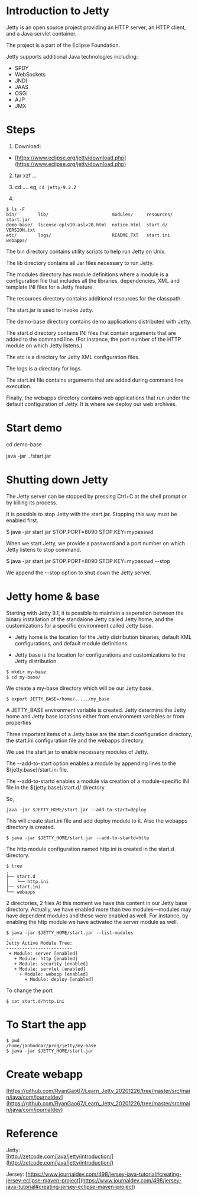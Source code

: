 # Introduction to Jetty   
Jetty is an open source project providing an HTTP server, an HTTP client, and a Java servlet container. 

The project is a part of the Eclipse Foundation. 

Jetty supports additional Java technologies including: 
* SPDY
* WebSockets
* JNDI
* JAAS
* OSGI
* AJP
* JMX

# Steps
1. Download:    
* [https://www.eclipse.org/jetty/download.php](https://www.eclipse.org/jetty/download.php)

2. tar xzf ...

3. cd .... eg, `cd jetty-9.2.2`

4. 

```
$ ls -F
bin/        lib/                        modules/     resources/  start.jar
demo-base/  license-eplv10-aslv20.html  notice.html  start.d/    VERSION.txt
etc/        logs/                       README.TXT   start.ini   webapps/
```
The bin directory contains utility scripts to help run Jetty on Unix. 

The lib directory contains all Jar files necessary to run Jetty. 

The modules directory has module definitions where a module is a configuration file that includes all the libraries, dependencies, XML and template INI files for a Jetty feature. 

The resources directory contains additional resources for the classpath. 

The start.jar is used to invoke Jetty. 

The demo-base directory contains demo applications distributed with Jetty. 

The start.d directory contains INI files that contain arguments that are added to the command line. (For instance, the port number of the HTTP module on which Jetty listens.) 

The etc is a directory for Jetty XML configuration files. 

The logs is a directory for logs. 

The start.ini file contains arguments that are added during command line execution. 

Finally, the webapps directory contains web applications that run under the default configuration of Jetty. It is where we deploy our web archives.

# Start demo

cd demo-base

java -jar ../start.jar


# Shutting down Jetty
The Jetty server can be stopped by pressing Ctrl+C at the shell prompt or by killing its process.

It is possible to stop Jetty with the start.jar. Stopping this way must be enabled first.

$ java -jar start.jar STOP.PORT=8090 STOP.KEY=mypasswd 

When we start Jetty, we provide a password and a port number on which Jetty listens to stop command.

$ java -jar start.jar STOP.PORT=8090 STOP.KEY=mypasswd --stop

 
We append the --stop option to shut down the Jetty server.


# Jetty home & base

Starting with Jetty 9.1, it is possible to maintain a seperation between the binary installation of the standalone Jetty called Jetty home, and the customizations for a specific environment called Jetty base. 


* Jetty home is the location for the Jetty distribution binaries, default XML configurations, and default module definitions. 

* Jetty base is the location for configurations and customizations to the Jetty distribution.

```
$ mkdir my-base
$ cd my-base/
```

We create a my-base directory which will be our Jetty base. 

```
$ export JETTY_BASE=/home/...../my_base

```

A JETTY_BASE environment variable is created. Jetty determins the Jetty home and Jetty base locations either from environment variables or from properties

Three important items of a Jetty base are the start.d configuration directory, the start.ini configuration file and the webapps directory. 

We use the start.jar to enable necessary modules of Jetty. 

The --add-to-start option enables a module by appending lines to the ${jetty.base}/start.ini file. 

The --add-to-startd enables a module via creation of a module-specific INI file in the ${jetty.base}/start.d/ directory. 

So, 
```
java -jar $JETTY_HOME/start.jar --add-to-start=deploy
```

This will create start.ini file and add deploy module to it. Also the webapps directory is created. 


```
$ java -jar $JETTY_HOME/start.jar --add-to-startd=http

```

The http module configuration named http.ini is created in the start.d directory.

```
$ tree
.
├── start.d
│   └── http.ini
├── start.ini
└── webapps
```
2 directories, 2 files
At this moment we have this content in our Jetty base directory. Actually, we have enabled more than two modules—modules may have dependent modules and these were enabled as well. For instance, by enabling the http module we have activated the server module as well.
```
$ java -jar $JETTY_HOME/start.jar --list-modules
...
Jetty Active Module Tree:
-------------------------
 + Module: server [enabled]
   + Module: http [enabled]
   + Module: security [enabled]
   + Module: servlet [enabled]
     + Module: webapp [enabled]
       + Module: deploy [enabled]
```

To change the port
```
$ cat start.d/http.ini 
```

# To Start the app 
```
$ pwd
/home/janbodnar/prog/jetty/my-base
$ java -jar $JETTY_HOME/start.jar
```

# Create webapp
[https://github.com/RyanGao67/Learn_Jetty_20201226/tree/master/src/main/java/com/journaldev](https://github.com/RyanGao67/Learn_Jetty_20201226/tree/master/src/main/java/com/journaldev)

# Reference
Jetty:   
[http://zetcode.com/java/jetty/introduction/](http://zetcode.com/java/jetty/introduction/)

Jersey: 
[https://www.journaldev.com/498/jersey-java-tutorial#creating-jersey-eclipse-maven-project](https://www.journaldev.com/498/jersey-java-tutorial#creating-jersey-eclipse-maven-project)
